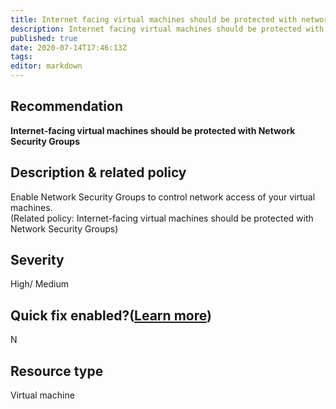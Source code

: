 ```yaml
---
title: Internet facing virtual machines should be protected with network security groups
description: Internet facing virtual machines should be protected with network security groups
published: true
date: 2020-07-14T17:46:13Z
tags:
editor: markdown
---
```


## Recommendation
**Internet-facing virtual machines should be protected with Network Security Groups**

## Description & related policy
Enable Network Security Groups to control network access of your virtual machines.<br>(Related policy: Internet-facing virtual machines should be protected with Network Security Groups)

## Severity
High/ Medium

## Quick fix enabled?([Learn more](https://docs.microsoft.com/azure/security-center/security-center-remediate-recommendations#recommendations-with-quick-fix-remediation))
N

## Resource type
Virtual machine




